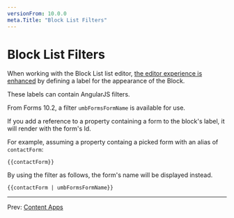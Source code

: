 ```yaml
---
versionFrom: 10.0.0
meta.Title: "Block List Filters"
---
```


# Block List Filters

When working with the Block List list editor, [the editor experience is enhanced](../../../Fundamentals/Backoffice/Property-Editors/Built-in-Property-Editors/Block-List-Editor/index.md#editor-appearance) by defining a label for the appearance of the Block.

These labels can contain AngularJS filters.

From Forms 10.2, a filter `umbFormsFormName` is available for use.

If you add a reference to a property containing a form to the block's label, it will render with the form's Id.

For example, assuming a property containg a picked form with an alias of `contactForm`:

```
{{contactForm}}
```

By using the filter as follows, the form's name will be displayed instead.

```
{{contactForm | umbFormsFormName}}
```

---

Prev: [Content Apps](../AjaxForms//index.md)
